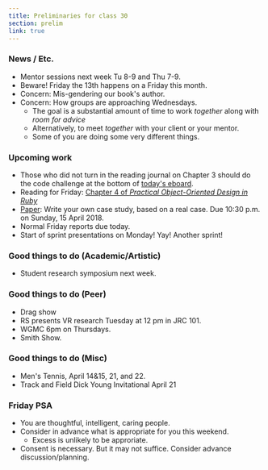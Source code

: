 ```yaml
---
title: Preliminaries for class 30
section: prelim
link: true
---
```

### News / Etc.

* Mentor sessions next week Tu 8-9 and Thu 7-9.
* Beware!  Friday the 13th happens on a Friday this month.
* Concern: Mis-gendering our book's author.
* Concern: How groups are approaching Wednesdays. 
    * The goal is a substantial amount of time to work *together*
      along with *room for advice*
    * Alternatively, to meet *together* with your client or your
      mentor.
    * Some of you are doing some very different things.

### Upcoming work

* Those who did not turn in the reading journal on Chapter 3 should
  do the code challenge at the bottom of [today's 
  eboard](../eboards/eboard30).
* Reading for Friday: [Chapter 4 of _Practical Object-Oriented
  Design in Ruby_](../readings/poodr04)
* [Paper](../assignments/paper): Write your own case study, based on a 
  real case.  Due 10:30 p.m. on Sunday, 15 April 2018.
* Normal Friday reports due today.
* Start of sprint presentations on Monday!  Yay!  Another sprint!

### Good things to do (Academic/Artistic)

* Student research symposium next week.

### Good things to do (Peer)

* Drag show
* RS presents VR research Tuesday at 12 pm in JRC 101.
* WGMC 6pm on Thursdays.
* Smith Show.

### Good things to do (Misc)

* Men's Tennis, April 14&15, 21, and 22.
* Track and Field Dick Young Invitational April 21

### Friday PSA

* You are thoughtful, intelligent, caring people.
* Consider in advance what is appropriate for you this weekend.
    * Excess is unlikely to be approriate.
* Consent is necessary.  But it may not suffice.  Consider advance
  discussion/planning.

